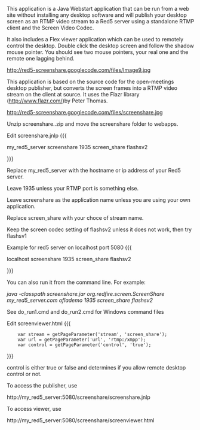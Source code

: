 This application is a Java Webstart application that can be run from a web site without installing any desktop software and will publish your desktop screen as an RTMP video stream to a Red5 server using a standalone RTMP client and the Screen Video Codec.

It also includes a Flex viewer application which can be used to remotely control the desktop. Double click the desktop screen and follow the shadow mouse pointer. You should see two mouse pointers, your real one and the remote one lagging behind.

http://red5-screenshare.googlecode.com/files/Image9.jpg

This application is based on the source code for the open-meetings desktop publisher, but converts the screen frames into a RTMP video stream on the client at source. It uses the Flazr library (http://www.flazr.com/)by Peter Thomas. 

http://red5-screenshare.googlecode.com/files/screenshare.jpg

Unzip screenshare..zip and move the screenshare folder to webapps.

Edit screenshare.jnlp
{{{
<jnlp spec='1.0+' codebase='http://my_red5_server:5080/screenshare'> 

   <argument>my_red5_server</argument> 
   <argument>screenshare</argument> 
   <argument>1935</argument> 
   <argument>screen_share</argument> 
   <argument>flashsv2</argument> 

}}}

Replace my_red5_server with the hostname or ip address of your Red5 server.<p/>
Leave 1935 unless your RTMP port is something else.<p/>
Leave screenshare as the application name unless you are using your own application.<p/>
Replace screen_share with your choce of stream name. <p/>
Keep the screen codec setting of flashsv2 unless it does not work, then try flashsv1<p/>

Example for red5 server on localhost port 5080
{{{
<jnlp spec='1.0+' codebase='http://localhost:5080/screenshare'> 

   <argument>localhost</argument> 
   <argument>screenshare</argument> 
   <argument>1935</argument> 
   <argument>screen_share</argument> 
   <argument>flashsv2</argument> 

}}}

You can also run it from the command line. For example:

*java -classpath screenshare.jar org.redfire.screen.ScreenShare my_red5_server.com oflademo 1935 screen_share flashsv2*

See do_run1.cmd and do_run2.cmd for Windows command files

Edit screenviewer.html
{{{

		var stream = getPageParameter('stream', 'screen_share');
		var url = getPageParameter('url', 'rtmp:/xmpp');
		var control = getPageParameter('control', 'true');
}}}

control is either true or false and determines if you allow remote desktop control or not.

To access the publisher, use

http://my_red5_server:5080/screenshare/screenshare.jnlp

To access viewer, use

http://my_red5_server:5080/screenshare/screenviewer.html
